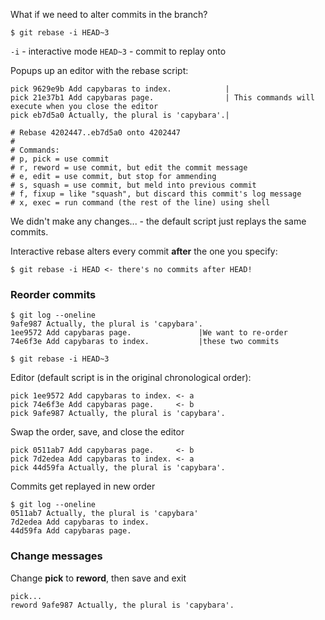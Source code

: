 What if we need to alter commits in the branch?
```
$ git rebase -i HEAD~3
```
`-i` - interactive mode
`HEAD~3` - commit to replay onto

Popups up an editor with the rebase script:
```
pick 9629e9b Add capybaras to index.            |
pick 21e37b1 Add capybaras page.                | This commands will execute when you close the editor
pick eb7d5a0 Actually, the plural is 'capybara'.|

# Rebase 4202447..eb7d5a0 onto 4202447
#
# Commands:
# p, pick = use commit
# r, reword = use commit, but edit the commit message
# e, edit = use commit, but stop for ammending
# s, squash = use commit, but meld into previous commit
# f, fixup = like "squash", but discard this commit's log message
# x, exec = run command (the rest of the line) using shell

```
We didn't make any changes... - the default script just replays the same commits.

Interactive rebase alters every commit **after** the one you specify:
```
$ git rebase -i HEAD <- there's no commits after HEAD!
```
### Reorder commits
```
$ git log --oneline
9afe987 Actually, the plural is 'capybara'.
1ee9572 Add capybaras page.               |We want to re-order 
74e6f3e Add capybaras to index.           |these two commits
```
```
$ git rebase -i HEAD~3
```
Editor (default script is in the original chronological order):
```
pick 1ee9572 Add capybaras to index. <- a
pick 74e6f3e Add capybaras page.     <- b             
pick 9afe987 Actually, the plural is 'capybara'.          
```
Swap the order, save, and close the editor 
```
pick 0511ab7 Add capybaras page.     <- b
pick 7d2edea Add capybaras to index. <- a           
pick 44d59fa Actually, the plural is 'capybara'.          
```
Commits get replayed in new order
```
$ git log --oneline
0511ab7 Actually, the plural is 'capybara'
7d2edea Add capybaras to index.
44d59fa Add capybaras page.
```
### Change messages
Change **pick** to **reword**, then save and exit
```
pick...
reword 9afe987 Actually, the plural is 'capybara'.
```